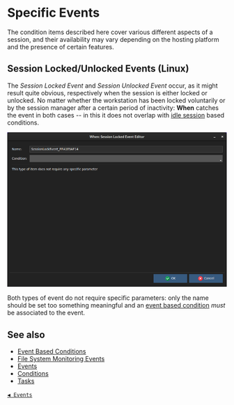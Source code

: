 # Specific Events

The condition items described here cover various different aspects of a session, and their availability may vary depending on the hosting platform and the presence of certain features.


## Session Locked/Unlocked Events (Linux)

The _Session Locked Event_ and _Session Unlocked Event_ occur, as it might result quite obvious, respectively when the session is either locked or unlocked. No matter whether the workstation has been locked voluntarily or by the session manager after a certain period of inactivity: **When** catches the event in both cases -- in this it does not overlap with [idle session](cond_timerelated.md#idle-session) based conditions.

![WhenEventSessionLockLinux](graphics/when-event-extra-lock-linux.png)

Both types of event do not require specific parameters: only the name should be set too something meaningful and an [event based condition](cond_eventrelated.md#event-conditions) _must_ be associated to the event.


## See also

* [Event Based Conditions](cond_eventrelated.md)
* [File System Monitoring Events](events.md#file-system-monitoring)
* [Events](events.md)
* [Conditions](conditions.md)
* [Tasks](tasks.md)


[`◀ Events`](events.md)
